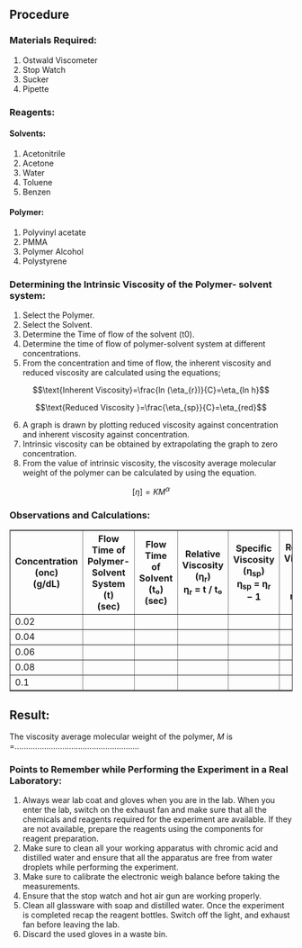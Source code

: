 ## Procedure

### Materials Required:
 
1. Ostwald Viscometer
2. Stop Watch
3. Sucker
4. Pipette
 
### Reagents:
#### Solvents:
1. Acetonitrile
2. Acetone
3. Water
4. Toluene
5. Benzen
#### Polymer:
1. Polyvinyl acetate
2. PMMA
3. Polymer Alcohol
4. Polystyrene
  

### Determining the Intrinsic Viscosity of the Polymer- solvent system:
 

1. Select the Polymer.
2. Select the Solvent.
3. Determine the Time of flow of the solvent (t0).
4. Determine the time of flow of polymer-solvent system at different concentrations.
5. From the concentration and time of flow, the inherent viscosity and reduced viscosity are calculated using the equations;

$$\text{Inherent Viscosity}=\frac{ln (\eta_{r})}{C}=\eta_{ln h}$$

$$\text{Reduced Viscosity }=\frac{\eta_{sp}}{C}=\eta_{red}$$

6. A graph is drawn by plotting reduced viscosity against concentration and inherent viscosity against concentration.
7. Intrinsic viscosity can be obtained by extrapolating the graph to zero concentration.
8. From the value of intrinsic viscosity, the viscosity average molecular weight of the polymer can be calculated by using the equation.

$$[\eta]=KM^\alpha$$

### Observations and Calculations:

<table border="1" cellpadding="8" cellspacing="0">
  <thead>
    <tr>
      <th>Concentration (onc)<br>(g/dL)</th>
      <th>Flow Time of<br>Polymer-Solvent System (t)<br>(sec)</th>
      <th>Flow Time of<br>Solvent (t₀)<br>(sec)</th>
      <th>Relative Viscosity (η<sub>r</sub>)<br>η<sub>r</sub> = t / t₀</th>
      <th>Specific Viscosity (η<sub>sp</sub>)<br>η<sub>sp</sub> = η<sub>r</sub> − 1</th>
      <th>Reduced Viscosity (η<sub>red</sub>)<br>η<sub>red</sub> = η<sub>sp</sub> / C</th>
      <th>Inherent Viscosity (η<sub>inh</sub>)<br>η<sub>inh</sub> = ln(η<sub>r</sub>) / C</th>
    </tr>
  </thead>
  <tbody>
    <tr>
      <td>0.02</td>
      <td><!-- flow time t --></td>
      <td><!-- flow time t₀ --></td>
      <td><!-- η<sub>r</sub> = t / t₀ --></td>
      <td><!-- η<sub>sp</sub> = η<sub>r</sub> - 1 --></td>
      <td><!-- η<sub>red</sub> = η<sub>sp</sub> / C --></td>
      <td><!-- η<sub>inh</sub> = ln(η<sub>r</sub>) / C --></td>
    </tr>
    <!-- Repeat <tr> for more rows as needed -->
    <tr>
      <td>0.04</td>
      <td><!-- flow time t --></td>
      <td><!-- flow time t₀ --></td>
      <td><!-- η<sub>r</sub> = t / t₀ --></td>
      <td><!-- η<sub>sp</sub> = η<sub>r</sub> - 1 --></td>
      <td><!-- η<sub>red</sub> = η<sub>sp</sub> / C --></td>
      <td><!-- η<sub>inh</sub> = ln(η<sub>r</sub>) / C --></td>
    </tr>
    <tr>
      <td>0.06</td>
      <td><!-- flow time t --></td>
      <td><!-- flow time t₀ --></td>
      <td><!-- η<sub>r</sub> = t / t₀ --></td>
      <td><!-- η<sub>sp</sub> = η<sub>r</sub> - 1 --></td>
      <td><!-- η<sub>red</sub> = η<sub>sp</sub> / C --></td>
      <td><!-- η<sub>inh</sub> = ln(η<sub>r</sub>) / C --></td>
    </tr>
    <tr>
      <td>0.08</td>
      <td><!-- flow time t --></td>
      <td><!-- flow time t₀ --></td>
      <td><!-- η<sub>r</sub> = t / t₀ --></td>
      <td><!-- η<sub>sp</sub> = η<sub>r</sub> - 1 --></td>
      <td><!-- η<sub>red</sub> = η<sub>sp</sub> / C --></td>
      <td><!-- η<sub>inh</sub> = ln(η<sub>r</sub>) / C --></td>
    </tr>
    <tr>
      <td>0.1</td>
      <td><!-- flow time t --></td>
      <td><!-- flow time t₀ --></td>
      <td><!-- η<sub>r</sub> = t / t₀ --></td>
      <td><!-- η<sub>sp</sub> = η<sub>r</sub> - 1 --></td>
      <td><!-- η<sub>red</sub> = η<sub>sp</sub> / C --></td>
      <td><!-- η<sub>inh</sub> = ln(η<sub>r</sub>) / C --></td>
    </tr>
  </tbody>
</table>


 ## Result:
 

The viscosity average molecular weight of the polymer, $M$ is  =.......................................................

 

### Points to Remember while Performing the Experiment in a Real Laboratory:
 
1. Always wear lab coat and gloves when you are in the lab. When you enter the lab, switch on the exhaust fan and make sure that all the chemicals and reagents required for the experiment are available. If they are not available, prepare the reagents using the components for reagent preparation.
2. Make sure to clean all your working apparatus with chromic acid and distilled water and ensure that all the apparatus are free from water droplets while performing the experiment.
3. Make sure to calibrate the electronic weigh balance before taking the measurements.
4. Ensure that the stop watch and hot air gun are working properly.
5. Clean all glassware with soap and distilled water. Once the experiment is  completed recap the reagent bottles. Switch off the light, and exhaust fan before leaving the lab.
6. Discard the used gloves in a waste bin.
 


